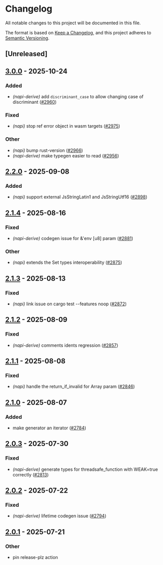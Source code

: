 # Changelog

All notable changes to this project will be documented in this file.

The format is based on [Keep a Changelog](https://keepachangelog.com/en/1.0.0/),
and this project adheres to [Semantic Versioning](https://semver.org/spec/v2.0.0.html).

## [Unreleased]

## [3.0.0](https://github.com/napi-rs/napi-rs/compare/napi-derive-backend-v2.2.0...napi-derive-backend-v3.0.0) - 2025-10-24

### Added

- *(napi-derive)* add `discriminant_case` to allow changing case of discriminant ([#2960](https://github.com/napi-rs/napi-rs/pull/2960))

### Fixed

- *(napi)* stop ref error object in wasm targets ([#2975](https://github.com/napi-rs/napi-rs/pull/2975))

### Other

- *(napi)* bump rust-version ([#2966](https://github.com/napi-rs/napi-rs/pull/2966))
- *(napi-derive)* make typegen easier to read ([#2956](https://github.com/napi-rs/napi-rs/pull/2956))

## [2.2.0](https://github.com/napi-rs/napi-rs/compare/napi-derive-backend-v2.1.4...napi-derive-backend-v2.2.0) - 2025-09-08

### Added

- *(napi)* support external JsStringLatin1 and JsStringUtf16 ([#2898](https://github.com/napi-rs/napi-rs/pull/2898))

## [2.1.4](https://github.com/napi-rs/napi-rs/compare/napi-derive-backend-v2.1.3...napi-derive-backend-v2.1.4) - 2025-08-16

### Fixed

- *(napi-derive)* codegen issue for &'env [u8] param ([#2881](https://github.com/napi-rs/napi-rs/pull/2881))

### Other

- *(napi)* extends the Set types interoperability ([#2875](https://github.com/napi-rs/napi-rs/pull/2875))

## [2.1.3](https://github.com/napi-rs/napi-rs/compare/napi-derive-backend-v2.1.2...napi-derive-backend-v2.1.3) - 2025-08-13

### Fixed

- *(napi)* link issue on cargo test --features noop ([#2872](https://github.com/napi-rs/napi-rs/pull/2872))

## [2.1.2](https://github.com/napi-rs/napi-rs/compare/napi-derive-backend-v2.1.1...napi-derive-backend-v2.1.2) - 2025-08-09

### Fixed

- *(napi-derive)* comments idents regression ([#2857](https://github.com/napi-rs/napi-rs/pull/2857))

## [2.1.1](https://github.com/napi-rs/napi-rs/compare/napi-derive-backend-v2.1.0...napi-derive-backend-v2.1.1) - 2025-08-08

### Fixed

- *(napi)* handle the return_if_invalid for Array param ([#2846](https://github.com/napi-rs/napi-rs/pull/2846))

## [2.1.0](https://github.com/napi-rs/napi-rs/compare/napi-derive-backend-v2.0.3...napi-derive-backend-v2.1.0) - 2025-08-07

### Added

- make generator an iterator ([#2784](https://github.com/napi-rs/napi-rs/pull/2784))

## [2.0.3](https://github.com/napi-rs/napi-rs/compare/napi-derive-backend-v2.0.2...napi-derive-backend-v2.0.3) - 2025-07-30

### Fixed

- *(napi-derive)* generate types for threadsafe_function with WEAK=true correctly ([#2813](https://github.com/napi-rs/napi-rs/pull/2813))

## [2.0.2](https://github.com/napi-rs/napi-rs/compare/napi-derive-backend-v2.0.1...napi-derive-backend-v2.0.2) - 2025-07-22

### Fixed

- *(napi-derive)* lifetime codegen issue ([#2794](https://github.com/napi-rs/napi-rs/pull/2794))

## [2.0.1](https://github.com/napi-rs/napi-rs/compare/napi-derive-backend-v2.0.0...napi-derive-backend-v2.0.1) - 2025-07-21

### Other

- pin release-plz action
